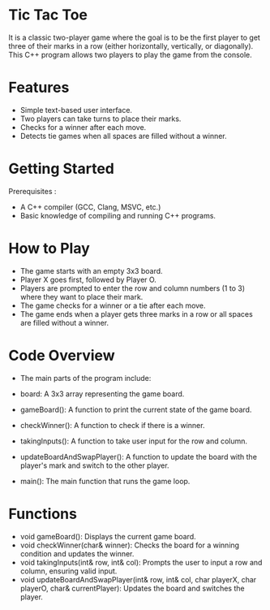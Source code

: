 # Tic Tac Toe
It is a classic two-player game where the goal is to be the first player to get three of their marks in a row (either horizontally, vertically, or diagonally). This C++ program allows two players to play the game from the console.

# Features
- Simple text-based user interface.
- Two players can take turns to place their marks.
- Checks for a winner after each move.
- Detects tie games when all spaces are filled without a winner.

# Getting Started
Prerequisites :
- A C++ compiler (GCC, Clang, MSVC, etc.)
- Basic knowledge of compiling and running C++ programs.

# How to Play
- The game starts with an empty 3x3 board.
- Player X goes first, followed by Player O.
- Players are prompted to enter the row and column numbers (1 to 3) where they want to place their mark.
- The game checks for a winner or a tie after each move.
- The game ends when a player gets three marks in a row or all spaces are filled without a winner.

# Code Overview
- The main parts of the program include:

- board: A 3x3 array representing the game board.
- gameBoard(): A function to print the current state of the game board.
- checkWinner(): A function to check if there is a winner.
- takingInputs(): A function to take user input for the row and column.
- updateBoardAndSwapPlayer(): A function to update the board with the player's mark and switch to the other player.
- main(): The main function that runs the game loop.

# Functions
- void gameBoard(): Displays the current game board.
- void checkWinner(char& winner): Checks the board for a winning condition and updates the winner.
- void takingInputs(int& row, int& col): Prompts the user to input a row and column, ensuring valid input.
- void updateBoardAndSwapPlayer(int& row, int& col, char playerX, char playerO, char& currentPlayer): Updates the board and switches the player.
